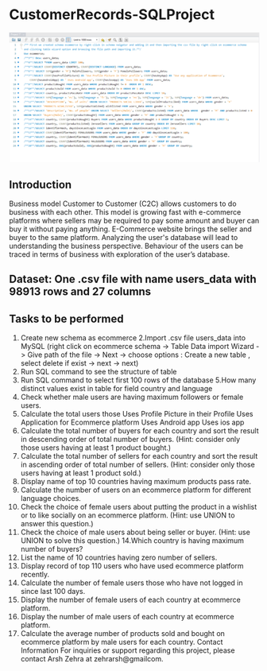 # CustomerRecords-SQLProject 
![Alt Text](SQLProject1.png)

## Introduction
Business model Customer to Customer (C2C) allows customers to do business with each other. This model is growing fast with e-commerce platforms where sellers may be required to pay some amount and buyer can buy it without paying anything. E-Commerce website brings the seller and buyer to the same platform. 
Analyzing the user's database will lead to understanding the business perspective. Behaviour of the users can be traced in terms of business with exploration of the user’s database. 
## Dataset: One .csv file with name users_data with 98913 rows and 27 columns
## Tasks to be performed
1. Create new schema as ecommerce
2.Import .csv file users_data into MySQL
(right click on ecommerce schema -> Table Data import Wizard -> Give path of the file -> Next -> choose options : Create a new table , select delete if exist -> next -> next)
3. Run SQL command to see the structure of table
4. Run SQL command to select first 100 rows of the database
5.How many distinct values exist in table for field country and language
6. Check whether male users are having maximum followers or female users.
7. Calculate the total users those
Uses Profile Picture in their Profile
Uses Application for Ecommerce platform
Uses Android app
Uses ios app
8. Calculate the total number of buyers for each country and sort the result in descending order of total number of buyers. (Hint: consider only those users having at least 1 product bought.)
9. Calculate the total number of sellers for each country and sort the result in ascending order of total number of sellers. (Hint: consider only those users having at least 1 product sold.)
10. Display name of top 10 countries having maximum products pass rate.
11. Calculate the number of users on an ecommerce platform for different language choices.
12. Check the choice of female users about putting the product in a wishlist or to like socially on an ecommerce platform. (Hint: use UNION to answer this question.)
13. Check the choice of male users about being seller or buyer. (Hint: use UNION to solve this question.)
14.Which country is having maximum number of buyers?
15. List the name of 10 countries having zero number of sellers.
16. Display record of top 110 users who have used ecommerce platform recently.
17. Calculate the number of female users those who have not logged in since last 100 days.
18. Display the number of female users of each country at ecommerce platform.
19. Display the number of male users of each country at ecommerce platform.
20. Calculate the average number of products sold and bought on ecommerce platform by male users for each country.
Contact Information
For inquiries or support regarding this project, please contact Arsh Zehra at zehrarsh@gmailcom.
